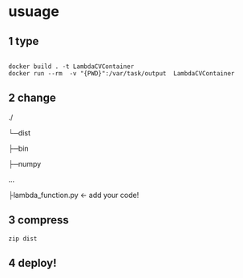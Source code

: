 # usuage

## 1 type

```

docker build . -t LambdaCVContainer
docker run --rm  -v "{PWD}":/var/task/output  LambdaCVContainer

```

## 2 change
./

└─dist

  ├─bin

  ├─numpy

  ...

  ├lambda_function.py    <- add your code!



## 3 compress

```
zip dist
```


## 4 deploy! 
